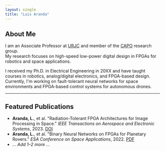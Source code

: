 ```yaml
---
layout: single
title: "Luis Aranda"
---
```


<div id="home"></div>

## About Me

I am an Associate Professor at [URJC](https://gestion2.urjc.es/pdi/ver/luis.aranda) and member of the [CAPO](https://caporesearch.es/) research group.  
My research focuses on high-speed low-power digital design in FPGAs for robotics and space applications.

I received my Ph.D. in Electrical Engineering in 20XX and have taught courses in robotics, analog/digital electronics, and FPGA-based design.  
Currently, I'm working on fault-tolerant neural networks for space environments and FPGA-based control systems for autonomous drones.

---

<div id="publications"></div>

## Featured Publications

- **Aranda, L.**, et al. "Radiation-Tolerant FPGA Architectures for Image Processing in Space." *IEEE Transactions on Aerospace and Electronic Systems*, 2023. [DOI](https://doi.org/xxxx)
- **Aranda, L.**, et al. "Binary Neural Networks on FPGAs for Planetary Rovers." *ESA Conference on Space Applications*, 2022. [PDF](link)
- *... Add 1–2 more ...*
